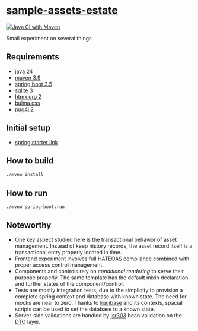 # [sample-assets-estate][repo]

[![Java CI with Maven](https://github.com/sombriks/sample-assets-estate/actions/workflows/maven.yml/badge.svg)](https://github.com/sombriks/sample-assets-estate/actions/workflows/maven.yml)

Small experiment on several things

## Requirements

- [java 24][java]
- [maven 3.9][maven]
- [spring boot 3.5][spring-boot]
- [sqlite 3][sqlite]
- [htmx.org 2][htmx]
- [bulma.css][bulma]
- [pug4j 2][pug] 

## Initial setup

- [spring starter link][initializr]

## How to build

```bash
./mvnw install 
```

## How to run

```bash
./mvnw spring-boot:run
```

## Noteworthy

- One key aspect studied here is the transactional behavior of asset management.
  Instead of keep history records, the asset record itself is a transactional
  entry properly located in time.
- Frontend experiment involves full [HATEOAS][hateoas] compliance combined with
  proper access control management.
- Components and controls rely on _conditional rendering_ to serve their purpose
  properly. The same template has the default mixin declaration and further
  states of the component/control.
- Tests are mostly integration tests, due to the simplicity to provision a
  complete spring context and database with known state. The need for mocks are
  near to zero. Thanks to [liquibase][liquibase] and its contexts, spacial
  scripts can be used to set the database to a known state.
- Server-side validations are handled by [jsr303][jsr303] bean validation on the
  [DTO][dto] layer.

[repo]: https://github.com/sombriks/sample-assets-estate
[java]: https://dev.java
[maven]: https://maven.apache.org
[spring-boot]: https://spring.io/projects/spring-boot
[sqlite]: https://sqlite.org
[htmx]: https://htmx.org
[bulma]: https://bulma.io
[pug]: https://github.com/neuland/pug4j
[initializr]: https://start.spring.io/#!type=maven-project&language=java&platformVersion=3.5.0&packaging=jar&jvmVersion=24&groupId=sample&artifactId=assets-estate&name=assets-estate&description=Demo%20project%20for%20Spring%20Boot&packageName=sample.assets.estate&dependencies=devtools,liquibase,data-jpa,web
[hateoas]: https://htmx.org/essays/hateoas
[liquibase]: https://docs.liquibase.com/home.html
[jsr303]: https://docs.spring.io/spring-boot/reference/io/validation.html
[dto]: https://stackoverflow.com/questions/1051182/what-is-a-data-transfer-object-dto

